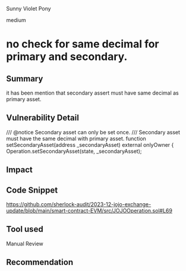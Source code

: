 Sunny Violet Pony

medium

# no check for same decimal for primary and secondary.

## Summary
it has been mention that secondary assert must have same decimal as primary asset.
## Vulnerability Detail
 /// @notice Secondary asset can only be set once.
    /// Secondary asset must have the same decimal with primary asset.
    function setSecondaryAsset(address _secondaryAsset) external onlyOwner {
        Operation.setSecondaryAsset(state, _secondaryAsset);
## Impact

## Code Snippet
https://github.com/sherlock-audit/2023-12-jojo-exchange-update/blob/main/smart-contract-EVM/src/JOJOOperation.sol#L69
## Tool used

Manual Review

## Recommendation
